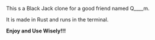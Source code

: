 This s a Black Jack clone for a good friend named Q____m.


It is made in Rust and runs in the terminal.

**Enjoy and Use Wisely!!!**

